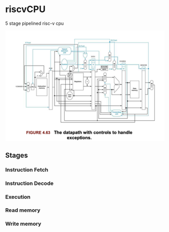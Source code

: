 # riscvCPU
5 stage pipelined risc-v cpu 

![](img/ref/riscvComplete.png)

## Stages

### Instruction Fetch

### Instruction Decode

### Execution

### Read memory

### Write memory
